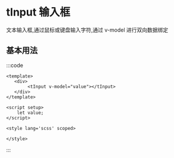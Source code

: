 # tInput 输入框
文本输入框,通过鼠标或键盘输入字符,通过 v-model 进行双向数据绑定

## 基本用法
<tInput></tInput>

:::code
```vue
<template>
   <div>
        <tInput v-model="value"></tInput>
   </div>
</template>

<script setup>
    let value;
</script>

<style lang='scss' scoped>

</style>
```
:::